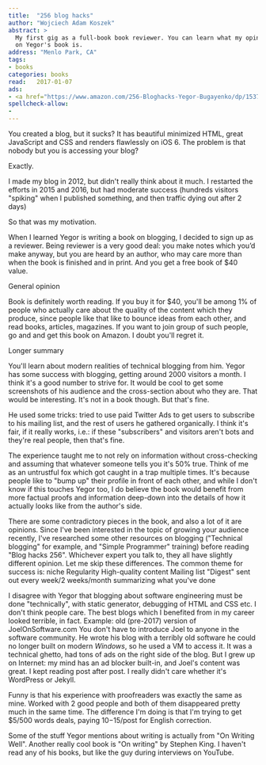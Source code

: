 ```yaml
---
title:  "256 blog hacks"
author: "Wojciech Adam Koszek"
abstract: >
  My first gig as a full-book book reviewer. You can learn what my opinion
  on Yegor's book is.
address: "Menlo Park, CA"
tags:
- books
categories: books
read:	2017-01-07
ads:
- <a href="https://www.amazon.com/256-Bloghacks-Yegor-Bugayenko/dp/1537688669/ref=as_li_ss_il?s=books&ie=UTF8&qid=1485649130&sr=1-1-fkmr1&keywords=blog+hacks+256&linkCode=li2&tag=wkoszek08-20&linkId=2d749042a11788d750b6b8152ccb67df" target="_blank"><img border="0" src="//ws-na.amazon-adsystem.com/widgets/q?_encoding=UTF8&ASIN=1537688669&Format=_SL160_&ID=AsinImage&MarketPlace=US&ServiceVersion=20070822&WS=1&tag=wkoszek08-20" ></a><img src="https://ir-na.amazon-adsystem.com/e/ir?t=wkoszek08-20&l=li2&o=1&a=1537688669" width="1" height="1" border="0" alt="" style="border:none !important; margin:0px !important;" />
spellcheck-allow:
- 
---
```



You created a blog, but it sucks? It has beautiful minimized HTML, great
JavaScript and CSS and renders flawlessly on iOS 6. The problem is that
nobody but you is accessing your blog?

Exactly.

I made my blog in 2012, but didn't really think about it much. I restarted
the efforts in 2015 and 2016, but had moderate success (hundreds visitors
"spiking" when I published something, and then traffic dying out after 2
days)

So that was my motivation.

When I learned Yegor is writing a book on blogging, I decided to sign up as
a reviewer. Being reviewer is a very good deal: you make notes which you’d
make anyway, but you are heard by an author, who may care more than when the
book is finished and in print. And you get a free book of $40 value. 

General opinion

Book is definitely worth reading. If you buy it for $40, you'll be among 1%
of people who actually care about the quality of the content which they
produce, since people like that like to bounce ideas from each other, and
read books, articles, magazines. If you want to join group of such people,
go and and get this book on Amazon. I doubt you'll regret it.

Longer summary

You'll learn about modern realities of technical blogging from him.  Yegor
has some success with blogging, getting around 2000 visitors a month. I
think it's a good number to strive for. It would be cool to get some
screenshots of his audience and the cross-section about who they are. That
would be interesting. It's not in a book though. But that's fine.

He used some tricks: tried to use paid Twitter Ads to get users to subscribe
to his mailing list, and the rest of users he gathered organically. I think
it's fair, if it really works, i.e.: if these "subscribers" and visitors
aren't bots and they're real people, then that's fine.

The experience taught me to not rely on information without cross-checking
and assuming that whatever someone tells you it's 50% true. Think of me as
an untrustful fox which got caught in a trap multiple times. It's because
people like to "bump up" their profile in front of each other, and while I
don't know if this touches Yegor too, I do believe the book would benefit
from more factual proofs and information deep-down into the details of how
it actually looks like from the author's side.

There are some contradictory pieces in the book, and also a lot of it are
opinions. Since I've been interested in the topic of growing your audience
recently, I've researched some other resources on blogging ("Technical
blogging" for example, and "Simple Programmer" training) before reading
"Blog hacks 256". Whichever expert you talk to, they all have slightly
different opinion. Let me skip these differences. The common theme for
success is: niche Regularity High-quality content Mailing list "Digest" sent
out every week/2 weeks/month summarizing what you've done

I disagree with Yegor that blogging about software engineering must be done
"technically", with static generator, debugging of HTML and CSS etc. I don't
think people care. The best blogs which I benefited from in my career looked
terrible, in fact. Example: old (pre-2017) version of JoelOnSoftware.com You
don't have to introduce Joel to anyone in the software community. He wrote
his blog with a terribly old software he could no longer built on modern
*Windows*, so he used a VM to access it. It was a technical ghetto, had tons
of ads on the right side of the blog. But I grew up on Internet: my mind has
an ad blocker built-in, and Joel's content was great. I kept reading post
after post. I really didn't care whether it's WordPress or Jekyll.

Funny is that his experience with proofreaders was exactly the same as mine.
Worked with 2 good people and both of them disappeared pretty much in the
same time. The difference I'm doing is that I'm trying to get $5/500 words
deals, paying $10-$15/post for English correction. 

Some of the stuff Yegor mentions about writing is actually from "On Writing
Well". Another really cool book is "On writing" by Stephen King. I haven't
read any of his books, but like the guy during interviews on YouTube.
